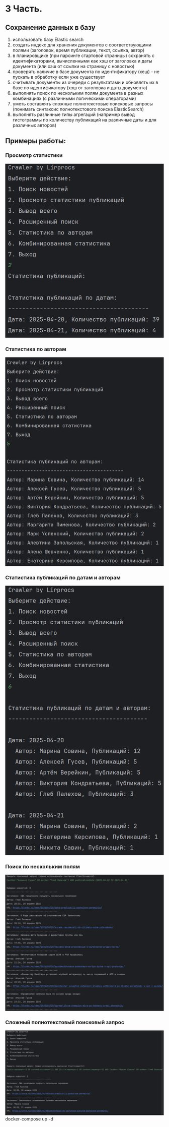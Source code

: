 # 3 Часть. 
## Сохранение данных в базу

1.	использовать базу Elastic search
2.	создать индекс для хранения документов с соответствующими полями (заголовок, время публикации, текст, ссылка, автор)
3.	в планировщике (при парсинге стартовой страницы) сохранять с идентификаторами, вычисленными как хэш от заголовка и даты документа (или хэш от ссылки на страницу с новостью)
4.	проверять наличие в базе документа по идентификатору (хеш) - не пускать в обработку если уже существует
5.	считывать документы из очереди с результатами и обновлять их в базе по идентификатору (хэш от заголовка и даты документа)
6.	выполнять поиск по нескольким полям документа в разных комбинациях (с различными логическими операторами)
7.	уметь составлять сложные полнотекстовые поисковые запросы (понимать синтаксис полнотекстового поиска ElasticSearch)
8.	выполнять различные типы агрегаций (например вывод гистограммы по количеству публикаций на различные даты и для различных авторов)

## Примеры работы:
### Просмотр статистики
![](picture/img.png)
### Статистика по авторам
![](picture/img_1.png)
### Статистика публикаций по датам и авторам
![](picture/img_2.png)
### Поиск по нескольким полям
![](picture/img_4.png)
### Сложный полнотекстовый поисковый запрос
![](picture/img_5.png)
docker-compose up -d
